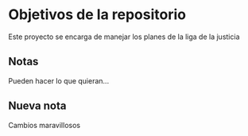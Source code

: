 # Objetivos de la repositorio

Este proyecto se encarga de manejar los planes de la liga de la justicia


## Notas
Pueden hacer lo que quieran...

## Nueva nota
Cambios maravillosos
